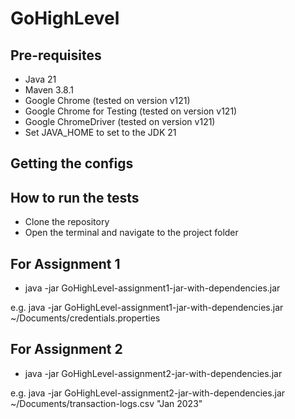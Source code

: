 # GoHighLevel

## Pre-requisites
- Java 21
- Maven 3.8.1
- Google Chrome (tested on version v121)
- Google Chrome for Testing (tested on version v121)
- Google ChromeDriver (tested on version v121)
- Set JAVA_HOME to set to the JDK 21

## Getting the configs

## How to run the tests
- Clone the repository
- Open the terminal and navigate to the project folder

## For Assignment 1
- java -jar GoHighLevel-assignment1-jar-with-dependencies.jar <path-to-credentials-file>

e.g.  java -jar GoHighLevel-assignment1-jar-with-dependencies.jar ~/Documents/credentials.properties

## For Assignment 2
- java -jar GoHighLevel-assignment2-jar-with-dependencies.jar <path-to-transaction-logs-file> <month-and-year-to-find-charge-for-separated-by-space>

e.g.  java -jar GoHighLevel-assignment2-jar-with-dependencies.jar ~/Documents/transaction-logs.csv "Jan 2023"

